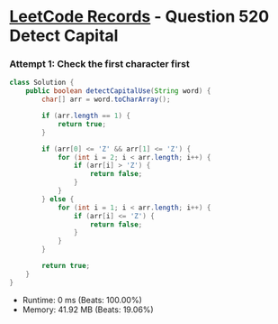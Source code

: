 # [LeetCode Records](../../README.md) - Question 520 Detect Capital

### Attempt 1: Check the first character first
```java
class Solution {
    public boolean detectCapitalUse(String word) {
        char[] arr = word.toCharArray();

        if (arr.length == 1) {
            return true;
        }

        if (arr[0] <= 'Z' && arr[1] <= 'Z') {
            for (int i = 2; i < arr.length; i++) {
                if (arr[i] > 'Z') {
                    return false;
                }
            }
        } else {
            for (int i = 1; i < arr.length; i++) {
                if (arr[i] <= 'Z') {
                    return false;
                }
            }
        }

        return true;
    }
}
```
- Runtime: 0 ms (Beats: 100.00%)
- Memory: 41.92 MB (Beats: 19.06%)

<br>
